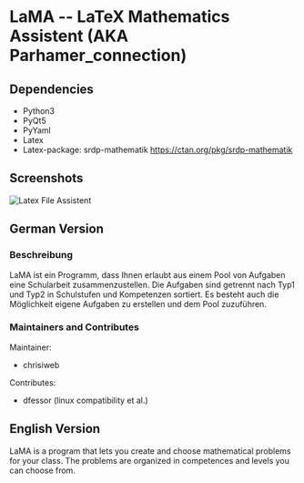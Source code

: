 # LaMA -- LaTeX Mathematics Assistent (AKA Parhamer_connection)
## Dependencies
- Python3
- PyQt5
- PyYaml
- Latex
- Latex-package: srdp-mathematik <https://ctan.org/pkg/srdp-mathematik>

## Screenshots
![Latex File Assistent](./artwork/program1.png)

## German Version
### Beschreibung

LaMA ist ein Programm, dass Ihnen erlaubt aus einem Pool von Aufgaben eine Schularbeit zusammenzustellen.
Die Aufgaben sind getrennt nach Typ1 und Typ2 in Schulstufen und Kompetenzen sortiert.
Es besteht auch die Möglichkeit eigene Aufgaben zu erstellen und dem Pool zuzuführen.


### Maintainers and Contributes
Maintainer:
- chrisiweb

Contributes:
- dfessor (linux compatibility et al.)

## English Version

LaMA is a program that lets you create and choose mathematical problems for your class.
The problems are organized in competences and levels you can choose from.

<!--
## To Do
- How to install
- What the project does
- Why the project is useful
- How users can get started with the project
- Where users can get help with your project
- Who maintains and contributes to the project
-->
